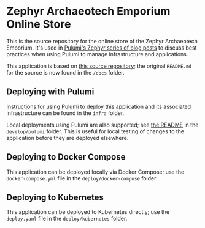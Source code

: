 # Zephyr Archaeotech Emporium Online Store

This is the source repository for the online store of the Zephyr Archaeotech Emporium. It's used in [Pulumi's Zephyr series of blog posts](https://www.pulumi.com/blog/iac-recommended-practices-code-organization-and-stacks/) to discuss best practices when using Pulumi to manage infrastructure and applications.

This application is based on [this source repository](https://github.com/aws-containers/retail-store-sample-app); the original `README.md` for the source is now found in the `/docs` folder.

## Deploying with Pulumi

[Instructions for using Pulumi](infra/README.md) to deploy this application and its associated infrastructure can be found in the `infra` folder.

Local deployments using Pulumi are also supported; see [the README](develop/pulumi/README.md) in the `develop/pulumi` folder. This is useful for local testing of changes to the application before they are deployed elsewhere.

## Deploying to Docker Compose

This application can be deployed locally via Docker Compose; use the `docker-compose.yml` file in the `deploy/docker-compose` folder.

## Deploying to Kubernetes

This application can be deployed to Kubernetes directly; use the `deploy.yaml` file in the `deploy/kubernetes` folder.
